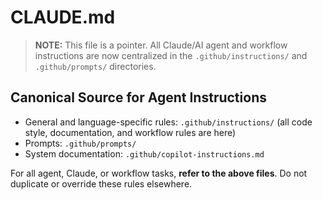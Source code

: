 <!-- file: .github/CLAUDE.md -->
# CLAUDE.md

> **NOTE:** This file is a pointer. All Claude/AI agent and workflow instructions are now centralized in the `.github/instructions/` and `.github/prompts/` directories.

## Canonical Source for Agent Instructions

- General and language-specific rules: `.github/instructions/` (all code style, documentation, and workflow rules are here)
- Prompts: `.github/prompts/`
- System documentation: `.github/copilot-instructions.md`

For all agent, Claude, or workflow tasks, **refer to the above files**. Do not duplicate or override these rules elsewhere.
